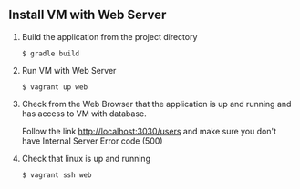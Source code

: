 ## Install VM with Web Server
1. Build the application from the project directory
    
    <code>$ gradle build</code>
2. Run VM with Web Server
    
    <code>$ vagrant up web</code>
3. Check from the Web Browser that the application is up and running and has access to VM with database. 
    
    Follow the link [http://localhost:3030/users](http://localhost:3030/users) and make sure you don't have Internal Server Error code (500) 
4. Check that linux is up and running
    
    <code>$ vagrant ssh web</code>